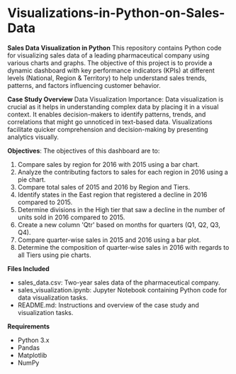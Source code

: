 # Visualizations-in-Python-on-Sales-Data

**Sales Data Visualization in Python**
This repository contains Python code for visualizing sales data of a leading pharmaceutical company using various charts and graphs. The objective of this project is to provide a dynamic dashboard with key performance indicators (KPIs) at different levels (National, Region & Territory) to help understand sales trends, patterns, and factors influencing customer behavior.

**Case Study Overview**
Data Visualization Importance:
Data visualization is crucial as it helps in understanding complex data by placing it in a visual context. It enables decision-makers to identify patterns, trends, and correlations that might go unnoticed in text-based data. Visualizations facilitate quicker comprehension and decision-making by presenting analytics visually.

**Objectives**:
The objectives of this dashboard are to:
1. Compare sales by region for 2016 with 2015 using a bar chart.
2. Analyze the contributing factors to sales for each region in 2016 using a pie chart.
3. Compare total sales of 2015 and 2016 by Region and Tiers.
4. Identify states in the East region that registered a decline in 2016 compared to 2015.
5. Determine divisions in the High tier that saw a decline in the number of units sold in 2016 compared to 2015.
6. Create a new column 'Qtr' based on months for quarters (Q1, Q2, Q3, Q4).
7. Compare quarter-wise sales in 2015 and 2016 using a bar plot.
8. Determine the composition of quarter-wise sales in 2016 with regards to all Tiers using pie charts.
   
**Files Included**
* sales_data.csv: Two-year sales data of the pharmaceutical company.
* sales_visualization.ipynb: Jupyter Notebook containing Python code for data visualization tasks.
* README.md: Instructions and overview of the case study and visualization tasks.

**Requirements**
* Python 3.x
* Pandas
* Matplotlib
* NumPy

